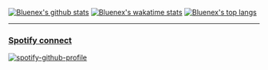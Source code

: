 [![Bluenex's github stats](https://github-readme-stats.bluenex.vercel.app/api?username=bluenex&count_private=true&show_icons=true&theme=graywhite)](https://github.com/anuraghazra/github-readme-stats)
[![Bluenex's wakatime stats](https://github-readme-stats.bluenex.vercel.app/api/wakatime?username=bluenex)](https://github.com/anuraghazra/github-readme-stats)
[![Bluenex's top langs](https://github-readme-stats.bluenex.vercel.app/api/top-langs/?username=bluenex&count_private=true&show_icons=true&theme=graywhite&hide=openedge%20abl,html)](https://github.com/anuraghazra/github-readme-stats)

----

### [Spotify connect](https://github.com/kittinan/spotify-github-profile)

[![spotify-github-profile](https://spotify-github-profile.vercel.app/api/view?uid=21jd5zwzpynvwjevxr7daanea&cover_image=true&theme=natemoo-re)](https://github.com/kittinan/spotify-github-profile)
